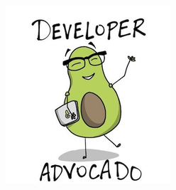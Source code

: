 <p align="center">
  <img width="371" height="400" src="https://github.com/zoispag/zoispag/raw/master/avo.jpg">
</p>